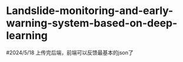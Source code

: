 # Landslide-monitoring-and-early-warning-system-based-on-deep-learning
#2024/5/18 上传完后端，前端可以反馈最基本的json了
